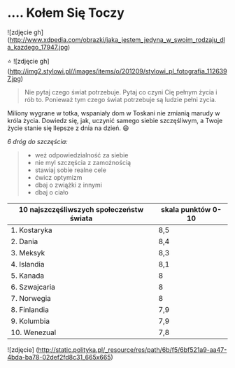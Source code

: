 # .... Kołem Się Toczy  #
![zdjęcie gh] (http://www.xdpedia.com/obrazki/jaka_jestem_jedyna_w_swoim_rodzaju_dla_kazdego_17947.jpg)

 :star:
![zdjęcie gh] (http://img2.stylowi.pl//images/items/o/201209/stylowi_pl_fotografia_1126397.jpg)



> Nie pytaj czego świat potrzebuje. 
>Pytaj co czyni Cię pełnym życia i rób to. Ponieważ tym czego świat potrzebuje są ludzie pełni zycia. 

 
Miliony wygrane w totka, wspaniały dom w Toskani nie zmianią marudy w króla życia. Dowiedz się, jak, uczynić samego siebie szczęśliwym, a Twoje życie stanie się llepsze z dnia na dzień. :smile:

_6 dróg do szczęścia:_
>* weż odpowiedzialność za siebie
>* nie myl szczęścia z zamożnością
>* stawiaj sobie realne cele
>* ćwicz optymizm
>* dbaj o zwiążki z innymi
>* dbaj o ciało


10 najszczęśliwszych społeczeństw świata | skala punktów 0-10 |
----------------------------------------| -------------------
1. Kostaryka                            |         8,5        |
2. Dania                                |         8,4        |
3. Meksyk                               |         8,3        |
4. Islandia                             |         8,1        |
5. Kanada                               |         8          |
6. Szwajcaria                           |         8          |
7. Norwegia                             |         8          |
8. Finlandia                            |         7,9        |
9. Kolumbia                             |         7,9        |
10. Wenezual                            |         7,8        |


![zdjęcie]  (http://static.polityka.pl/_resource/res/path/6b/f5/6bf521a9-aa47-4bda-ba78-02def2fd8c31_665x665)

